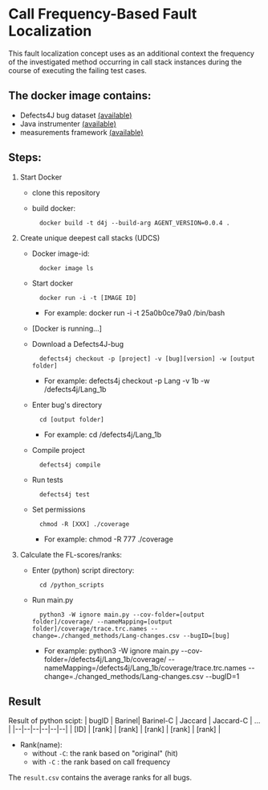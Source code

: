# Call Frequency-Based Fault Localization

This fault localization concept uses as an additional context the frequency of the investigated method occurring in call stack instances during the course of executing the failing test cases.

## The docker image contains:
 - Defects4J bug dataset [(available)](https://github.com/Frenkymd/defects4j/tree/chain)
 - Java instrumenter [(available)](https://github.com/sed-szeged/java-instrumenter/tree/master)
 - measurements framework [(available)](https://github.com/bvancsics/frequencySBFL/tree/main)

## Steps:

 1. Start Docker

	- clone this repository
	- build docker:
		 
		    docker build -t d4j --build-arg AGENT_VERSION=0.0.4 .

 2. Create unique deepest call stacks (UDCS)

    - Docker image-id: 
    
		    docker image ls
	
    - Start docker
		 
		    docker run -i -t [IMAGE ID]
		- For example: docker run -i -t 25a0b0ce79a0 /bin/bash

    - [Docker is running...]

    - Download a Defects4J-bug

		    defects4j checkout -p [project] -v [bug][version] -w [output folder]
		- For example: defects4j checkout -p Lang -v 1b -w /defects4j/Lang_1b

    - Enter bug's directory

		    cd [output folder]
		- For example: cd /defects4j/Lang_1b

    - Compile project

		    defects4j compile

    - Run tests

		    defects4j test

    - Set permissions

		    chmod -R [XXX] ./coverage
		- For example: chmod -R 777 ./coverage

 3. Calculate the FL-scores/ranks:

    - Enter (python) script directory: 

		    cd /python_scripts

    - Run main.py

		    python3 -W ignore main.py --cov-folder=[output folder]/coverage/ --nameMapping=[output folder]/coverage/trace.trc.names --change=./changed_methods/Lang-changes.csv --bugID=[bug]
		- For example: python3 -W ignore main.py --cov-folder=/defects4j/Lang_1b/coverage/ --nameMapping=/defects4j/Lang_1b/coverage/trace.trc.names --change=./changed_methods/Lang-changes.csv --bugID=1

## Result

Result of python scipt:
| bugID | Barinel| Barinel-C | Jaccard | Jaccard-C | ... |
|--|--|--|--|--|--|
| [ID] | [rank] | [rank] | [rank] | [rank] | [rank] |
  
  - Rank(name):
    - without `-C`: the rank based on "original" (hit)
    - with `-C` : the rank based on call frequency

The `result.csv` contains the average ranks for all bugs.

